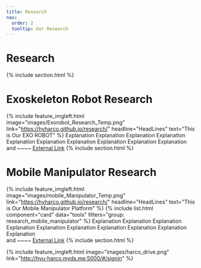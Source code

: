```yaml
---
title: Research
nav:
  order: 2
  tooltip: Our Research
---
```


# <i class="fas fa-search"></i> Research
{% include section.html %}

# Exoskeleton Robot Research
<!-- {% include list.html component="card" data="tools" filters="group: featured" %} -->
{%
  include feature_imgleft.html
  image="images/Exorobot_Research_Temp.png"
  link="https://hyharco.github.io/research/"
  headline="HeadLines"
  text="This is Our EXO ROBOT"
%}
Explanation Explanation Explanation Explanation Explanation Explanation Explanation Explanation Explanation Explanation     
and ~~~~ [External Link](https://www.naver.com)
{% include section.html %}

# Mobile Manipulator Research

{%
  include feature_imgleft.html
  image="images/mobile_Manipulator_Temp.png"
  link="https://hyharco.github.io/research/"
  headline="HeadLines"
  text="This is Our Mobile Manipulator Platform"
%}
{% include list.html component="card" data="tools" filters="group: research_mobile_manipulator" %}
Explanation Explanation Explanation Explanation Explanation Explanation Explanation Explanation Explanation Explanation   
and ~~~~ [External Link](https://www.naver.com)
{% include section.html %}



{%
  include feature_imgleft.html
  image="images/harco_drive.png"
  link="http://hyu-harco.myds.me:5000/#/signin"
%}




